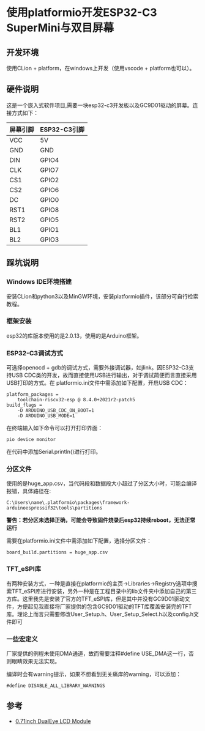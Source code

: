 # 使用platformio开发ESP32-C3 SuperMini与双目屏幕


## 开发环境

使用CLion + platform，在windows上开发（使用vscode + platform也可以）。

## 硬件说明

这是一个嵌入式软件项目,需要一块esp32-c3开发板以及GC9D01驱动的屏幕。连接方式如下：

|  屏幕引脚   | ESP32-C3引脚  |
|  ----  | ----  |
| VCC  | 5V |
| GND  | GND |
| DIN  | GPIO4 |
| CLK  | GPIO7 |
| CS1  | GPIO2 |
| CS2  | GPIO6 |
| DC  | GPIO0 |
| RST1  | GPIO8 |
| RST2  | GPIO5 |
| BL1  | GPIO1 |
| BL2  | GPIO3 |

## 踩坑说明

### Windows IDE环境搭建

安装CLion和python3以及MinGW环境，安装platformio插件，该部分可自行检索教程。

### 框架安装
esp32的库版本使用的是2.0.13，使用的是Arduino框架。

### ESP32-C3调试方式
可选择openocd + gdb的调试方式，需要外接调试器，如jlink。因ESP32-C3支持USB CDC类的开发，故而直接使用USB进行输出，对于调试简便而言直接采用USB打印的方式。在
platformio.ini文件中需添加如下配置，开启USB CDC：
```
platform_packages =
    toolchain-riscv32-esp @ 8.4.0+2021r2-patch5
build_flags =
    -D ARDUINO_USB_CDC_ON_BOOT=1
    -D ARDUINO_USB_MODE=1
```
在终端输入如下命令可以打开打印界面：
```
pio device monitor
```
在代码中添加Serial.println()进行打印。
### 分区文件
使用的是huge_app.csv，当代码段和数据段大小超过了分区大小时，可能会编译报错，具体路径在:
```
C:\Users\name\.platformio\packages\framework-arduinoespressif32\tools\partitions
```
**警告：若分区未选择正确，可能会导致固件烧录后esp32持续reboot，无法正常运行**

需要在platformio.ini文件中需添加如下配置，选择分区文件：
```
board_build.partitions = huge_app.csv
```
### TFT_eSPI库
有两种安装方式，一种是直接在platformio的主页->Libraries->Registry选项中搜索TFT_eSPI库进行安装，另外一种是在工程目录中的lib文件夹中添加自己的第三方库。这里我先是安装了官方的TFT_eSPI库，但是其中并没有GC9D01驱动文件，方便起见我直接将厂家提供的包含GC9D01驱动的TFT库覆盖安装完的TFT库。理论上而言只需要修改User_Setup.h、User_Setup_Select.h以及config.h文件即可

### 一些宏定义
厂家提供的例程未使用DMA通道，故而需要注释#define USE_DMA这一行，否则眼睛效果无法实现。

编译时会有warning提示，如果不想看到无关痛痒的warning，可以添加：
```
#define DISABLE_ALL_LIBRARY_WARNINGS
```



## 参考

- [0.71inch DualEye LCD Module](https://www.waveshare.net/wiki/0.71inch_DualEye_LCD_Module)